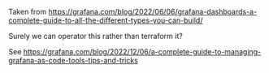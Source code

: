 Taken from https://grafana.com/blog/2022/06/06/grafana-dashboards-a-complete-guide-to-all-the-different-types-you-can-build/

Surely we can operator this rather than terraform it?

See https://grafana.com/blog/2022/12/06/a-complete-guide-to-managing-grafana-as-code-tools-tips-and-tricks